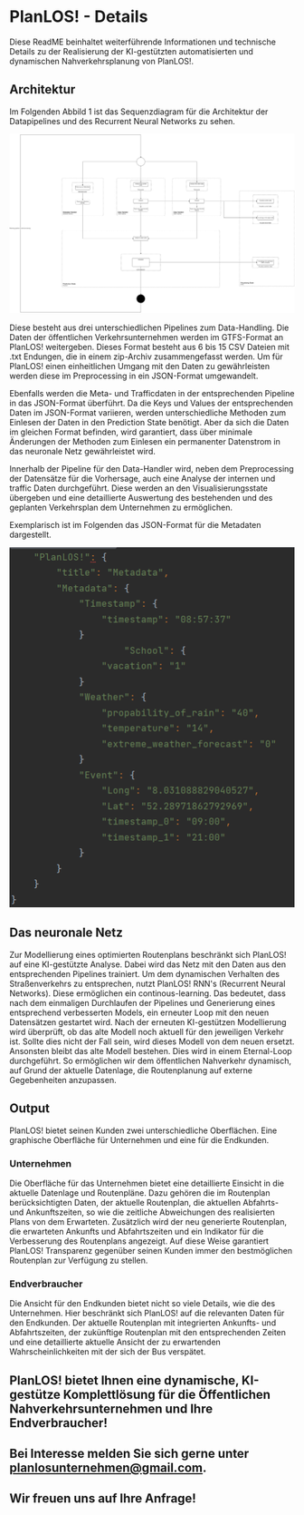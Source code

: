 # PlanLOS! - Details 
Diese ReadME beinhaltet weiterführende Informationen und technische Details zu der Realisierung der KI-gestützten automatisierten und dynamischen Nahverkehrsplanung von PlanLOS!.  

## Architektur

Im Folgenden Abbild 1 ist das Sequenzdiagram für die Architektur der Datapipelines und des Recurrent Neural Networks zu sehen.

![Sequencediagram](finished_activity_diagram.drawio.png "Sequence diagram")

Diese besteht aus drei unterschiedlichen Pipelines zum Data-Handling. Die Daten der öffentlichen Verkehrsunternehmen werden im GTFS-Format an PlanLOS! weitergeben. Dieses Format besteht aus 6 bis 15 CSV Dateien mit .txt Endungen, die in einem zip-Archiv zusammengefasst werden. Um für PlanLOS! einen einheitlichen Umgang mit den Daten zu gewährleisten werden diese im Preprocessing in ein JSON-Format umgewandelt.

Ebenfalls werden die Meta- und Trafficdaten in der entsprechenden Pipeline in das JSON-Format überführt. Da die Keys und Values der entsprechenden Daten im JSON-Format variieren, werden unterschiedliche Methoden zum Einlesen der Daten in den Prediction State benötigt. Aber da sich die Daten im gleichen Format befinden, wird garantiert, dass über minimale Änderungen der Methoden zum Einlesen ein permanenter Datenstrom in das neuronale Netz gewährleistet wird.   

Innerhalb der Pipeline für den Data-Handler wird, neben dem Preprocessing der Datensätze für die Vorhersage, auch eine Analyse der internen und traffic Daten durchgeführt. Diese werden an den Visualisierungsstate übergeben und eine detaillierte Auswertung des bestehenden und des geplanten Verkehrsplan dem Unternehmen zu ermöglichen. 

Exemplarisch ist im Folgenden das JSON-Format für die Metadaten dargestellt. 

![Metadata im JSON-Format](JSON_metadata.png "Metadata im JSON-Format")

## Das neuronale Netz

Zur Modellierung eines optimierten Routenplans beschränkt sich PlanLOS! auf eine KI-gestützte Analyse. Dabei wird das Netz mit den Daten aus den entsprechenden Pipelines trainiert. Um dem dynamischen Verhalten des Straßenverkehrs zu entsprechen, nutzt PlanLOS! RNN's (Recurrent Neural Networks). Diese ermöglichen ein continous-learning. Das bedeutet, dass nach dem einmaligen Durchlaufen der Pipelines und Generierung eines entsprechend verbesserten Models, ein erneuter Loop mit den neuen Datensätzen gestartet wird. Nach der erneuten KI-gestützen Modellierung wird überprüft, ob das alte Modell noch aktuell für den jeweiligen Verkehr ist. Sollte dies nicht der Fall sein, wird dieses Modell von dem neuen ersetzt. Ansonsten bleibt das alte Modell bestehen. Dies wird in einem Eternal-Loop durchgeführt. So ermöglichen wir dem öffentlichen Nahverkehr dynamisch, auf Grund der aktuelle Datenlage, die Routenplanung auf externe Gegebenheiten anzupassen.  

## Output

PlanLOS! bietet seinen Kunden zwei unterschiedliche Oberflächen. Eine graphische Oberfläche für Unternehmen und eine für die Endkunden. 

### Unternehmen

Die Oberfläche für das Unternehmen bietet eine detaillierte Einsicht in die aktuelle Datenlage und Routenpläne. Dazu gehören die im Routenplan berücksichtigten Daten, der aktuelle Routenplan, die aktuellen Abfahrts- und Ankunftszeiten, so wie die zeitliche Abweichungen des realisierten Plans von dem Erwarteten. Zusätzlich wird der neu generierte Routenplan, die erwarteten Ankunfts und Abfahrtszeiten und ein Indikator für die Verbesserung des Routenplans angezeigt. Auf diese Weise garantiert PlanLOS! Transparenz gegenüber seinen Kunden immer den bestmöglichen Routenplan zur Verfügung zu stellen. 

### Endverbraucher

Die Ansicht für den Endkunden bietet nicht so viele Details, wie die des Unternehmen. Hier beschränkt sich PlanLOS! auf die relevanten Daten für den Endkunden. Der aktuelle Routenplan mit integrierten Ankunfts- und Abfahrtszeiten, der zukünftige Routenplan mit den entsprechenden Zeiten und eine detaillierte aktuelle Ansicht der zu erwartenden Wahrscheinlichkeiten mit der sich der Bus verspätet. 

## PlanLOS! bietet Ihnen eine dynamische, KI-gestütze Komplettlösung für die Öffentlichen Nahverkehrsunternehmen und Ihre Endverbraucher! 

## Bei Interesse melden Sie sich gerne unter planlosunternehmen@gmail.com.

## Wir freuen uns auf Ihre Anfrage!
